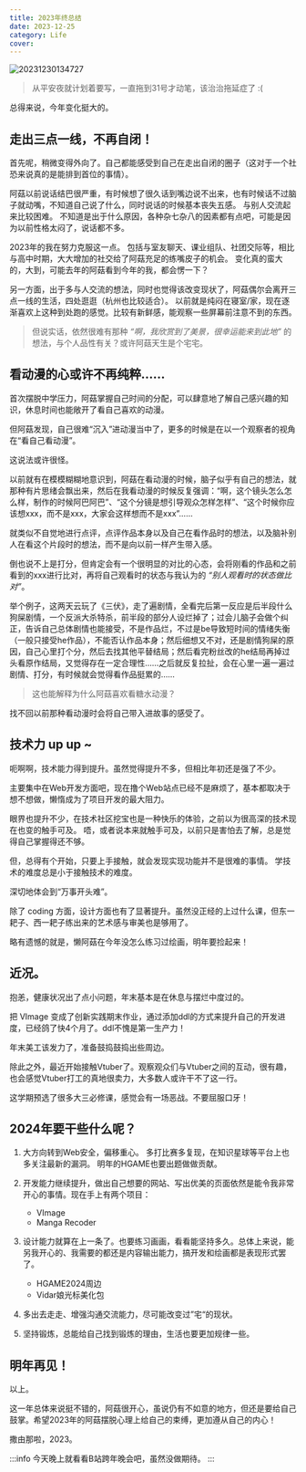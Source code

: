 ```yaml
---
title: 2023年终总结
date: 2023-12-25
category: Life
cover:
---
```


![20231230134727](https://img.ma5hr00m.top/blog/20231230134727.png)

> 从平安夜就计划着要写，一直拖到31号才动笔，该治治拖延症了 :\(

总得来说，今年变化挺大的。

## 走出三点一线，不再自闭！
首先呢，稍微变得外向了。自己都能感受到自己在走出自闭的圈子（这对于一个社恐来说真的是能排到首位的事情）。

阿菇以前说话结巴很严重，有时候想了很久话到嘴边说不出来，也有时候话不过脑子就动嘴，不知道自己说了什么，同时说话的时候基本丧失五感。
与别人交流起来比较困难。
不知道是出于什么原因，各种杂七杂八的因素都有点吧，可能是因为以前性格太闷了，说话都不多。

2023年的我在努力克服这一点。
包括与室友聊天、课业组队、社团交际等，相比与高中时期，大大增加的社交给了阿菇充足的练嘴皮子的机会。
变化真的蛮大的，大到，可能去年的阿菇看到今年的我，都会愣一下？

另一方面，出于多与人交流的想法，同时也觉得该改变现状了，阿菇偶尔会离开三点一线的生活，四处逛逛（杭州也比较适合）。
以前就是纯闷在寝室/家，现在逐渐喜欢上这种到处跑的感觉。比较有新鲜感，能观察一些屏幕前注意不到的东西。

> 但说实话，依然很难有那种 *“啊，我欣赏到了美景，很幸运能来到此地”* 的想法，与个人品性有关？或许阿菇天生是个宅宅。

## 看动漫的心或许不再纯粹……
首次摆脱中学压力，阿菇掌握自己时间的分配，可以肆意地了解自己感兴趣的知识，休息时间也能敞开了看自己喜欢的动漫。

但阿菇发现，自己很难“沉入”进动漫当中了，更多的时候是在以一个观察者的视角在“看自己看动漫”。

这说法或许很怪。

以前就有在模模糊糊地意识到，阿菇在看动漫的时候，脑子似乎有自己的想法，就那种有片思绪会飘出来，然后在我看动漫的时候反复强调：“啊，这个镜头怎么怎么样，制作的时候阿巴阿巴”、“这个分镜是想引导观众怎样怎样”、“这个时候你应该想xxx，而不是xxx，大家会这样想而不是xxx”……

就类似不自觉地进行点评，点评作品本身以及自己在看作品时的想法，以及脑补别人在看这个片段时的想法，而不是向以前一样产生带入感。

倒也说不上是打分，但肯定会有一个很明显的对比的心态，会将刚看的作品和之前看到的xxx进行比对，再将自己观看时的状态与我认为的 *“别人观看时的状态做比对”*。

举个例子，这两天云玩了《三伏》，走了遍剧情，全看完后第一反应是后半段什么狗屎剧情，一个反派大杀特杀，前半段的部分人设烂掉了；过会儿脑子会做个纠正，告诉自己总体剧情也能接受，不是作品烂，不过是be导致短时间的情绪失衡（一般只接受he作品），不能否认作品本身；然后细想又不对，还是剧情狗屎的原因，自己心里打个分，然后去找其他平替结局；然后看完粉丝改的he结局再掉过头看原作结局，又觉得存在一定合理性……之后就反复拉扯，会在心里一遍一遍过剧情、打分，有时候就会觉得看作品挺累的……

> 这也能解释为什么阿菇喜欢看糖水动漫？

找不回以前那种看动漫时会将自己带入进故事的感受了。

## 技术力 up up ~
呃啊啊，技术能力得到提升。虽然觉得提升不多，但相比年初还是强了不少。

主要集中在Web开发方面吧，现在撸个Web站点已经不是麻烦了，基本都取决于想不想做，懒惰成为了项目开发的最大阻力。

眼界也提升不少，在技术社区挖宝也是一种快乐的体验，之前以为很高深的技术现在也变的触手可及。
唔，或者说本来就触手可及，以前只是害怕去了解，总是觉得自己掌握得还不够。

但，总得有个开始，只要上手接触，就会发现实现功能并不是很难的事情。
学技术的难度总是小于接触技术的难度。

深切地体会到“万事开头难”。

除了 coding 方面，设计方面也有了显著提升。虽然没正经的上过什么课，但东一耙子、西一耙子练出来的艺术感与审美也是够用了。

略有遗憾的就是，懒阿菇在今年没怎么练习过绘画，明年要捡起来！

## 近况。
抱恙，健康状况出了点小问题，年末基本是在休息与摆烂中度过的。

把 VImage 变成了创新实践期末作业，通过添加ddl的方式来提升自己的开发进度，已经鸽了快4个月了。ddl不愧是第一生产力！

年末美工该发力了，准备鼓捣鼓捣出些周边。

除此之外，最近开始接触Vtuber了。观察观众们与Vtuber之间的互动，很有趣，也会感觉Vtuber打工的真地很卖力，大多数人或许干不了这一行。

这学期预选了很多大三必修课，感觉会有一场恶战。不要屈服口牙！

## 2024年要干些什么呢？
1. 大方向转到Web安全，偏移重心。
多打比赛多复现，在知识星球等平台上也多关注最新的漏洞。
明年的HGAME也要出题做做贡献。

2. 开发能力继续提升，做出自己想要的网站、写出优美的页面依然是能令我非常开心的事情。现在手上有两个项目：
   - VImage
   - Manga Recoder

1. 设计能力就算在上一条了。也要练习画画，看看能坚持多久。总体上来说，能另我开心的、我需要的都还是内容输出能力，搞开发和绘画都是表现形式罢了。
   - HGAME2024周边
   - Vidar娘光标美化包

2. 多出去走走、增强沟通交流能力，尽可能改变过”宅“的现状。

3. 坚持锻炼，总能给自己找到锻炼的理由，生活也要更加规律一些。

## 明年再见！

以上。

这一年总体来说挺不错的，阿菇很开心，虽说仍有不如意的地方，但还是要给自己鼓掌。希望2023年的阿菇摆脱心理上给自己的束缚，更加遵从自己的内心！

撒由那啦，2023。

:::info
今天晚上就看看B站跨年晚会吧，虽然没做期待。
:::